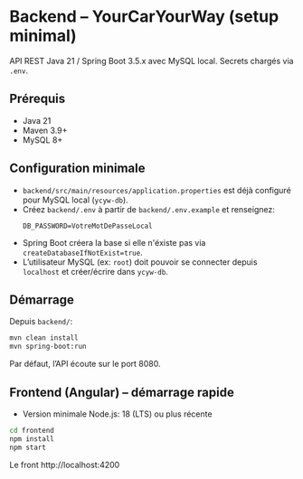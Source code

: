 # Backend – YourCarYourWay (setup minimal)

API REST Java 21 / Spring Boot 3.5.x avec MySQL local. Secrets chargés via `.env`.

## Prérequis

- Java 21
- Maven 3.9+
- MySQL 8+

## Configuration minimale

- `backend/src/main/resources/application.properties` est déjà configuré pour MySQL local (`ycyw-db`).
- Créez `backend/.env` à partir de `backend/.env.example` et renseignez:
  ```env
  DB_PASSWORD=VotreMotDePasseLocal
  ```
- Spring Boot créera la base si elle n'éxiste pas via `createDatabaseIfNotExist=true`.
- L’utilisateur MySQL (ex: `root`) doit pouvoir se connecter depuis `localhost` et créer/écrire dans `ycyw-db`.

## Démarrage

Depuis `backend/`:

```bash
mvn clean install
mvn spring-boot:run
```

Par défaut, l’API écoute sur le port 8080.

## Frontend (Angular) – démarrage rapide

- Version minimale Node.js: 18 (LTS) ou plus récente

```bash
cd frontend
npm install
npm start
```

Le front http://localhost:4200
